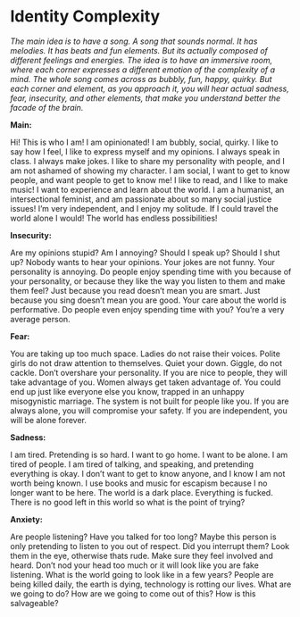 <h1> Identity Complexity </h1>

_The main idea is to have a song. A song that sounds normal. It has melodies. It has beats and fun elements. But its actually composed of different feelings and energies. The idea is to have an immersive room, where each corner expresses a different emotion of the complexity of a mind. The whole song comes across as bubbly, fun, happy, quirky. But each corner and element, as you approach it, you will hear actual sadness, fear, insecurity, and other elements, that make you understand better the facade of the brain._


**Main:**

Hi! This is who I am! I am opinionated! I am bubbly, social, quirky. I like to say how I feel, I like to express myself and my opinions. I always speak in class. I always make jokes. I like to share my personality with people, and I am not ashamed of showing my character. I am social, I want to get to know people, and want people to get to know me! I like to read, and I like to make music! I want to experience and learn about the world. I am a humanist, an intersectional feminist, and am passionate about so many social justice issues! I’m very independent, and I enjoy my solitude. If I could travel the world alone I would! The world has endless possibilities!

**Insecurity:**

Are my opinions stupid? Am I annoying? Should I speak up? Should I shut up? Nobody wants to hear your opinions. Your jokes are not funny. Your personality is annoying. Do people enjoy spending time with you because of your personality, or because they like the way you listen to them and make them feel? Just because you read doesn’t mean you are smart. Just because you sing doesn’t mean you are good. Your care about the world is performative.   Do people even enjoy spending time with you? You’re a very average person. 

**Fear:**

You are taking up too much space. Ladies do not raise their voices. Polite girls do not draw attention to themselves. Quiet your down. Giggle, do not cackle. Don’t overshare your personality. If you are nice to people, they will take advantage of you. Women always get taken advantage of. You could end up just like everyone else you know, trapped in an unhappy misogynistic marriage. The system is not built for people like you. If you are always alone, you will compromise your safety. If you are independent, you will be alone forever. 

**Sadness:**

I am tired. Pretending is so hard. I want to go home. I want to be alone. I am tired of people. I am tired of talking, and speaking, and pretending everything is okay. I don’t want to get to know anyone, and I know I am not worth being known. I use books and music for escapism because I no longer want to be here. The world is a dark place. Everything is fucked. There is no good left in this world so what is the point of trying?  

**Anxiety:**

Are people listening? Have you talked for too long? Maybe this person is only pretending to listen to you out of respect. Did you interrupt them? Look them in the eye, otherwise thats rude. Make sure they feel involved and heard. Don’t nod your head too much or it will look like you are fake listening. What is the world going to look like in a few years? People are being killed daily, the earth is dying, technology is rotting our lives. What are we going to do? How are we going to come out of this? How is this salvageable? 


